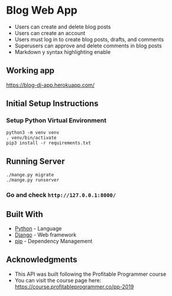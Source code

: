 # Blog Web App

* Users can create and delete blog posts
* Users can create an account
* Users must log in to create blog posts, drafts, and comments
* Superusers can approve and delete comments in blog posts
* Markdown y syntax highlighting enable

## Working app

 https://blog-dj-app.herokuapp.com/

## Initial Setup Instructions

### Setup Python Virtual Environment

```buildoutcfg
python3 -m venv venv
. venv/bin/activate
pip3 install -r requirements.txt
```
## Running Server

```buildoutcfg
./mange.py migrate
./mange.py runserver
```
### Go and check `http://127.0.0.1:8000/`

## Built With

* [Python](https://www.python.org) - Language
* [Django](https://www.djangoproject.com) - Web framework
* [pip](https://pypi.org/project/pip/) - Dependency Management

## Acknowledgments

* This API was built following the Profitable Programmer course 
* You can visit the course page here: https://course.profitableprogrammer.co/pp-2019
